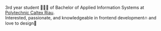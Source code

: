 3rd year student 👨🏻‍💻 of Bachelor of Applied Information Systems at [Polytechnic Caltex Riau](https://pcr.ac.id). <br>
Interested, passionate, and knowledgeable in frontend development🔥 and love to design🎲

<!--
![Top Langs](https://github-readme-stats.vercel.app/api/top-langs/?username=hibatillah&layout=compact&hide_progress=true&theme=github_dark)
[![roadmap.sh](https://api.roadmap.sh/v1-badge/wide/64639cf3410780a6d9b5fdbd?variant=dark)](https://roadmap.sh) 

**hibatillah/hibatillah** is a ✨ _special_ ✨ repository because its `README.md` (this file) appears on your GitHub profile.

Here are some ideas to get you started:

- 🔭 I’m currently working on ...
- 🌱 I’m currently learning ...
- 👯 I’m looking to collaborate on ...
- 🤔 I’m looking for help with ...
- 💬 Ask me about ...
- 📫 How to reach me: ...
- 😄 Pronouns: ...
- ⚡ Fun fact: ...
-->
